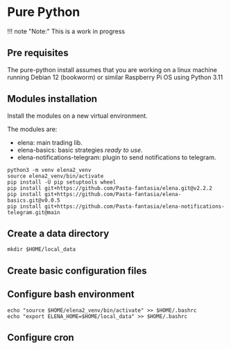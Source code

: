 # Pure Python 

!!! note "Note:" 
    This is a work in progress

## Pre requisites

The pure-python install assumes that you are working on a linux machine running Debian 12 (bookworm) or similar Raspberry Pi OS using Python 3.11

## Modules installation

Install the modules on a new virtual environment.

The modules are:

- elena: main trading lib.
- elena-basics: basic strategies _ready to use_.
- elena-notifications-telegram: plugin to send notifications to telegram.

```shell
python3 -m venv elena2_venv
source elena2_venv/bin/activate
pip install -U pip setuptools wheel
pip install git+https://github.com/Pasta-fantasia/elena.git@v2.2.2
pip install git+https://github.com/Pasta-fantasia/elena-basics.git@v0.0.5 
pip install git+https://github.com/Pasta-fantasia/elena-notifications-telegram.git@main
```

## Create a data directory 

```
mkdir $HOME/local_data
```

## Create basic configuration files


## Configure bash environment 
```
echo "source $HOME/elena2_venv/bin/activate" >> $HOME/.bashrc
echo "export ELENA_HOME=$HOME/local_data" >> $HOME/.bashrc
```

## Configure cron